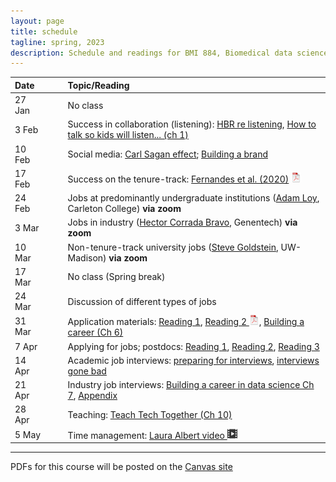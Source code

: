 ```yaml
---
layout: page
title: schedule
tagline: spring, 2023
description: Schedule and readings for BMI 884, Biomedical data science professional skills
---
```


| Date    | &nbsp;&nbsp;&nbsp;&nbsp;   | Topic/Reading  |
| :------ | -- | :----- |
| 27 Jan  |    | No class |
| 3 Feb   |    | Success in collaboration (listening): [HBR re listening](https://hbr.org/2021/12/how-to-become-a-better-listener), [How to talk so kids will listen... (ch 1)](https://bit.ly/3HhnFHY) |
| 10 Feb  |    | Social media: [Carl Sagan effect](https://doi.org/10.1523/JNEUROSCI.0086-16.2016); [Building a brand](https://www.stephaniehicks.com/blog/building-a-brand-as-a-scientist/) |
| 17 Feb  |    | Success on the tenure-track: [Fernandes et al. (2020)](https://doi.org/10.7554/eLife.54097) [![pdf icon](icons/pdf-icon.png)](https://bit.ly/3d3uA9b) |
| 24 Feb  |    | Jobs at predominantly undergraduate institutions ([Adam Loy](https://aloy.rbind.io/), Carleton College) **via zoom** |
| 3 Mar   |    | Jobs in industry ([Hector Corrada Bravo](https://www.hcbravo.org/), Genentech) **via zoom** |
| 10 Mar  |    | Non-tenure-track university jobs ([Steve Goldstein](https://datascience.wisc.edu/staff/goldstein-steve/), UW-Madison) **via zoom** |
| 17 Mar  |    | No class (Spring break) |
| 24 Mar  |    | Discussion of different types of jobs |
| 31 Mar  |    | Application materials: [Reading 1](https://mitcommlab.mit.edu/broad/commkit/cover-letter-for-a-faculty-position/), [Reading 2 ![pdf icon](icons/pdf-icon.png)](https://hwpi.harvard.edu/files/ocs/files/gsas-cvs-and-cover-letters.pdf), [Building a career (Ch 6)](https://livebook.manning.com/book/build-your-career-in-data-science/chapter-6/1)
| 7 Apr  |    | Applying for jobs; postdocs: [Reading 1](https://www.insidehighered.com/advice/2016/08/23/should-you-pursue-postdoc-or-not-essay), [Reading 2](https://www.nature.com/articles/d41586-020-03235-y), [Reading 3](http://simplystats.github.io/2011/12/28/grad-students-in-bio-statistics-do-a-postdoc/) |
| 14 Apr  |    | Academic job interviews: [preparing for interviews](https://www.sciencemag.org/careers/2018/12/how-put-your-best-foot-forward-faculty-job-interviews), [interviews gone bad](https://www.insidehighered.com/blogs/globalhighered/faculty-job-interviews-gone-bad) |
| 21 Apr   |    | Industry job interviews: [Building a career in data science Ch 7](https://livebook.manning.com/book/build-your-career-in-data-science/chapter-7/1), [Appendix](https://livebook.manning.com/book/build-a-career-in-data-science/appendix/) |
| 28 Apr  |    | Teaching: [Teach Tech Together (Ch 10)](https://teachtogether.tech/en/index.html#s:motivation) |
| 5 May  |    | Time management: [Laura Albert video ![video icon](icons/video-icon.png)](https://www.youtube.com/watch?v=Jmdz0p_gTww) |

---

PDFs for this course will be posted on the [Canvas site](https://canvas.wisc.edu/courses/345140)
